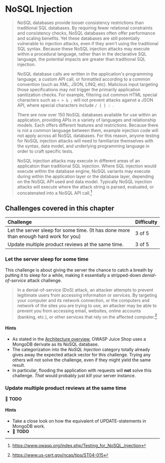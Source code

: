 # NoSQL Injection

> NoSQL databases provide looser consistency restrictions than
> traditional SQL databases. By requiring fewer relational constraints
> and consistency checks, NoSQL databases often offer performance and
> scaling benefits. Yet these databases are still potentially vulnerable
> to injection attacks, even if they aren't using the traditional SQL
> syntax. Because these NoSQL injection attacks may execute within a
> procedural language, rather than in the declarative SQL language, the
> potential impacts are greater than traditional SQL injection.
>
> NoSQL database calls are written in the application's programming
> language, a custom API call, or formatted according to a common
> convention (such as XML, JSON, LINQ, etc). Malicious input targeting
> those specifications may not trigger the primarily application
> sanitization checks. For example, filtering out common HTML special
> characters such as `< > & ;` will not prevent attacks against a JSON
> API, where special characters include `/ { } : `.
>
> There are now over 150 NoSQL databases available for use within an
> application, providing APIs in a variety of languages and relationship
> models. Each offers different features and restrictions. Because there
> is not a common language between them, example injection code will not
> apply across all NoSQL databases. For this reason, anyone testing for
> NoSQL injection attacks will need to familiarize themselves with the
> syntax, data model, and underlying programming language in order to
> craft specific tests.
>
> NoSQL injection attacks may execute in different areas of an
> application than traditional SQL injection. Where SQL injection would
> execute within the database engine, NoSQL variants may execute during
> within the application layer or the database layer, depending on the
> NoSQL API used and data model. Typically NoSQL injection attacks will
> execute where the attack string is parsed, evaluated, or concatenated
> into a NoSQL API call.[^1]

## Challenges covered in this chapter

| Challenge                                                                            | Difficulty |
|:-------------------------------------------------------------------------------------|:-----------|
| Let the server sleep for some time. (It has done more than enough hard work for you) | 3 of 5     |
| Update multiple product reviews at the same time.                                    | 3 of 5     |

### Let the server sleep for some time

This challenge is about giving the server the chance to catch a breath
by putting it to sleep for a while, making it essentially a
stripped-down _denial-of-service_ attack challenge.

> In a denial-of-service (DoS) attack, an attacker attempts to prevent
> legitimate users from accessing information or services. By targeting
> your computer and its network connection, or the computers and network
> of the sites you are trying to use, an attacker may be able to prevent
> you from accessing email, websites, online accounts (banking, etc.),
> or other services that rely on the affected computer.[^2]

#### Hints

* As stated in the
  [Architecture overview](../introduction/architecture.md), OWASP
  Juice Shop uses a MongoDB derivate as its NoSQL database.
* The categorization into the _NoSQL Injection_ category totally already
  gives away the expected attack vector for this challenge. Trying any
  others will not solve the challenge, even if they might yield the same
  result.
* In particular, flooding the application with requests will **not**
  solve this challenge. _That_ would probably just _kill_ your server
  instance.

### Update multiple product reviews at the same time

:wrench: **TODO**

#### Hints

* Take a close look on how the equivalent of UPDATE-statements in
  MongoDB work.
* :wrench: **TODO**

[^1]: https://www.owasp.org/index.php/Testing_for_NoSQL_injection

[^2]: https://www.us-cert.gov/ncas/tips/ST04-015

